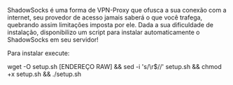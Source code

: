 ShadowSocks é uma forma de VPN-Proxy que ofusca a sua conexão com a internet, seu provedor de acesso jamais saberá o que você trafega, quebrando assim limitações imposta por ele. 
Dada a sua dificuldade de instalação, disponibilizo um script para instalar automaticamente o ShadowSocks em seu servidor!

Para instalar execute:

wget -O setup.sh [ENDEREÇO RAW] && sed -i 's/\r$//' setup.sh && chmod +x setup.sh && ./setup.sh
